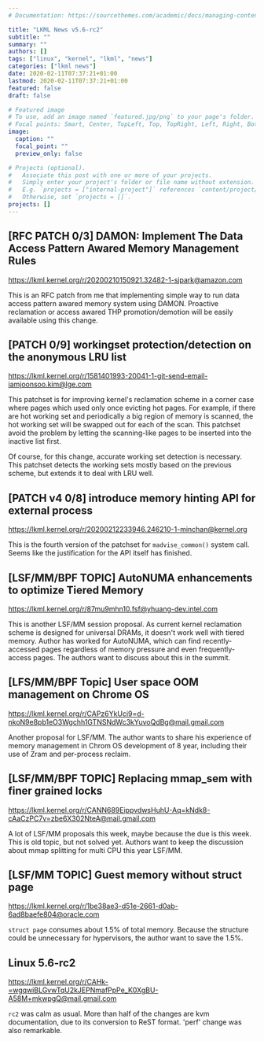 ```yaml
---
# Documentation: https://sourcethemes.com/academic/docs/managing-content/

title: "LKML News v5.6-rc2"
subtitle: ""
summary: ""
authors: []
tags: ["linux", "kernel", "lkml", "news"]
categories: ["lkml news"]
date: 2020-02-11T07:37:21+01:00
lastmod: 2020-02-11T07:37:21+01:00
featured: false
draft: false

# Featured image
# To use, add an image named `featured.jpg/png` to your page's folder.
# Focal points: Smart, Center, TopLeft, Top, TopRight, Left, Right, BottomLeft, Bottom, BottomRight.
image:
  caption: ""
  focal_point: ""
  preview_only: false

# Projects (optional).
#   Associate this post with one or more of your projects.
#   Simply enter your project's folder or file name without extension.
#   E.g. `projects = ["internal-project"]` references `content/project/deep-learning/index.md`.
#   Otherwise, set `projects = []`.
projects: []
---
```


[RFC PATCH 0/3] DAMON: Implement The Data Access Pattern Awared Memory Management Rules
---------------------------------------------------------------------------------------

https://lkml.kernel.org/r/20200210150921.32482-1-sjpark@amazon.com

This is an RFC patch from me that implementing simple way to run data access
pattern awared memory system using DAMON.  Proactive reclamation or access
awared THP promotion/demotion will be easily available using this change.


[PATCH 0/9] workingset protection/detection on the anonymous LRU list
---------------------------------------------------------------------

https://lkml.kernel.org/r/1581401993-20041-1-git-send-email-iamjoonsoo.kim@lge.com

This patchset is for improving kernel's reclamation scheme in a corner case
where pages which used only once evicting hot pages.  For example, if there are
hot working set and periodically a big region of memory is scanned, the hot
working set will be swapped out for each of the scan.  This patchset avoid the
problem by letting the scanning-like pages to be inserted into the inactive
list first.

Of course, for this change, accurate working set detection is necessary.  This
patchset detects the working sets mostly based on the previous scheme, but
extends it to deal with LRU well.


[PATCH v4 0/8] introduce memory hinting API for external process
----------------------------------------------------------------

https://lkml.kernel.org/r/20200212233946.246210-1-minchan@kernel.org

This is the fourth version of the patchset for `madvise_common()` system call.
Seems like the justification for the API itself has finished.


[LSF/MM/BPF TOPIC] AutoNUMA enhancements to optimize Tiered Memory
------------------------------------------------------------------

https://lkml.kernel.org/r/87mu9mhn10.fsf@yhuang-dev.intel.com

This is another LSF/MM session proposal.  As current kernel reclamation scheme
is designed for universal DRAMs, it doesn't work well with tiered memory.
Author has worked for AutoNUMA, which can find recently-accessed pages
regardless of memory pressure and even frequently-access pages.  The authors
want to discuss about this in the summit.


[LFS/MM/BPF Topic] User space OOM management on Chrome OS
---------------------------------------------------------

https://lkml.kernel.org/r/CAPz6YkUci9=d-nkoN9e8pb1eO3Wgchh1GTNSNdWc3kYuvoQdBg@mail.gmail.com

Another proposal for LSF/MM.  The author wants to share his experience of
memory management in Chrom OS development of 8 year, including their use of
Zram and per-process reclaim.


[LSF/MM/BPF TOPIC] Replacing mmap_sem with finer grained locks
--------------------------------------------------------------

https://lkml.kernel.org/r/CANN689EippvdwsHuhU-Aq=kNdk8-cAaCzPC7v=zbe6X302NteA@mail.gmail.com

A lot of LSF/MM proposals this week, maybe because the due is this week.  This
is old topic, but not solved yet.  Authors want to keep the discussion about
mmap splitting for multi CPU this year LSF/MM.


[LSF/MM TOPIC] Guest memory without struct page
-----------------------------------------------

https://lkml.kernel.org/r/1be38ae3-d51e-2661-d0ab-6ad8baefe804@oracle.com

`struct page` consumes about 1.5% of total memory.  Because the structure could
be unnecessary for hypervisors, the author want to save the 1.5%.


Linux 5.6-rc2
-------------

https://lkml.kernel.org/r/CAHk-=wgqwiBLGvwTqU2kJEPNmafPpPe_K0XgBU-A58M+mkwpgQ@mail.gmail.com

`rc2` was calm as usual.  More than half of the changes are kvm documentation,
due to its conversion to ReST format.  'perf' change was also remarkable.
